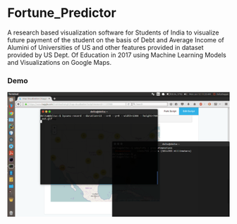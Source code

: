 # Fortune_Predictor
A research based visualization software for Students of India to visualize future payment of the student on the basis of Debt and Average Income of Alumini of Universities of US and other features provided in dataset provided by US Dept. Of Education in 2017 using Machine Learning Models and Visualizations on Google Maps.

<p><h3>Demo</h3></p>

<p><img src="out.gif"></p>
